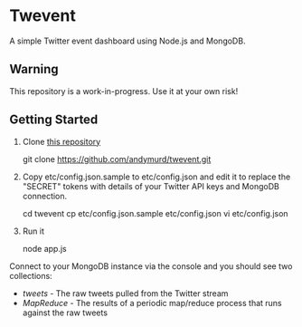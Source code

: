 Twevent
=======

A simple Twitter event dashboard using Node.js and MongoDB.

Warning
-------

This repository is a work-in-progress. Use it at your own risk!

Getting Started
---------------

1.  Clone [this repository](https://github.com/andymurd/twevent)

    git clone https://github.com/andymurd/twevent.git

2.  Copy etc/config.json.sample to etc/config.json and edit it to replace the "SECRET" tokens with details 
    of your Twitter API keys and MongoDB connection.
    
    cd twevent
    cp etc/config.json.sample etc/config.json
    vi etc/config.json
    
3.  Run it

    node app.js

Connect to your MongoDB instance via the console and you should see two collections:

*   *tweets* - The raw tweets pulled from the Twitter stream
*   *MapReduce* - The results of a periodic map/reduce process that runs against the raw tweets
